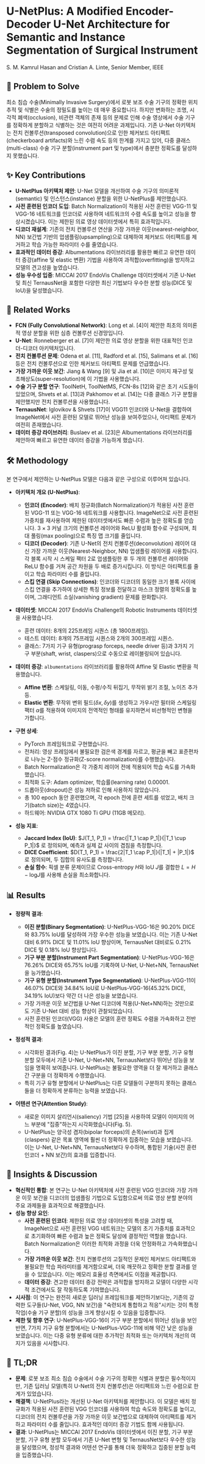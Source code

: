 # U-NetPlus: A Modified Encoder-Decoder U-Net Architecture for Semantic and Instance Segmentation of Surgical Instrument

S. M. Kamrul Hasan and Cristian A. Linte, Senior Member, IEEE

## 🧩 Problem to Solve

최소 침습 수술(Minimally Invasive Surgery)에서 로봇 보조 수술 기구의 정확한 위치 추적 및 식별은 수술의 정밀도를 높이는 데 매우 중요합니다. 하지만 변화하는 조명, 시각적 폐색(occlusion), 비관련 객체의 존재 등의 문제로 인해 수술 영상에서 수술 기구를 정확하게 분할하고 식별하는 것은 여전히 어려운 과제입니다. 기존 U-Net 아키텍처는 전치 컨볼루션(transposed convolution)으로 인한 체커보드 아티팩트(checkerboard artifacts)와 느린 수렴 속도 등의 한계를 가지고 있어, 다중 클래스(multi-class) 수술 기구 분할(instrument part 및 type)에서 충분한 정확도를 달성하지 못했습니다.

## ✨ Key Contributions

- **U-NetPlus 아키텍처 제안**: U-Net 모델을 개선하여 수술 기구의 의미론적(semantic) 및 인스턴스(instance) 분할을 위한 U-NetPlus를 제안했습니다.
- **사전 훈련된 인코더 도입**: Batch Normalization이 적용된 사전 훈련된 VGG-11 및 VGG-16 네트워크를 인코더로 사용하여 네트워크의 수렴 속도를 높이고 성능을 향상시켰습니다. 이는 제한된 의료 영상 데이터셋에서 특히 효과적입니다.
- **디코더 재설계**: 기존의 전치 컨볼루션 연산을 가장 가까운 이웃(nearest-neighbor, NN) 보간법 기반의 업샘플링(upsampling)으로 대체하여 체커보드 아티팩트를 제거하고 학습 가능한 파라미터 수를 줄였습니다.
- **효과적인 데이터 증강**: Albumentations 라이브러리를 활용한 빠르고 유연한 데이터 증강(affine 및 elastic 변환) 기법을 사용하여 과적합(overfitting)을 방지하고 모델의 견고성을 높였습니다.
- **성능 우수성 입증**: MICCAI 2017 EndoVis Challenge 데이터셋에서 기존 U-Net 및 최신 TernausNet을 포함한 다양한 최신 기법보다 우수한 분할 성능(DICE 및 IoU)을 달성했습니다.

## 📎 Related Works

- **FCN (Fully Convolutional Network)**: Long et al. [4]이 제안한 최초의 의미론적 영상 분할을 위한 심층 컨볼루션 신경망입니다.
- **U-Net**: Ronneberger et al. [7]이 제안한 의료 영상 분할을 위한 대표적인 인코더-디코더 아키텍처입니다.
- **전치 컨볼루션 문제**: Odena et al. [11], Radford et al. [15], Salimans et al. [16] 등은 전치 컨볼루션으로 인한 체커보드 아티팩트 문제를 언급했습니다.
- **가장 가까운 이웃 보간**: Jiang & Wang [9] 및 Jia et al. [10]은 이미지 재구성 및 초해상도(super-resolution)에 이 기법을 사용했습니다.
- **수술 기구 분할 연구**: ToolNetH, ToolNetMS, FCN-8s [12]와 같은 초기 시도들이 있었으며, Shvets et al. [13]과 Pakhomov et al. [14]는 다중 클래스 기구 분할을 제안했지만 전치 컨볼루션을 사용했습니다.
- **TernausNet**: Iglovikov & Shvets [17]이 VGG11 인코더와 U-Net을 결합하여 ImageNet에서 사전 훈련된 모델로 뛰어난 성능을 보여주었으나, 아티팩트 문제가 여전히 존재했습니다.
- **데이터 증강 라이브러리**: Buslaev et al. [23]은 Albumentations 라이브러리를 제안하여 빠르고 유연한 데이터 증강을 가능하게 했습니다.

## 🛠️ Methodology

본 연구에서 제안하는 U-NetPlus 모델은 다음과 같은 구성으로 이루어져 있습니다.

- **아키텍처 개요 (U-NetPlus)**:

  - **인코더 (Encoder)**: 배치 정규화(Batch Normalization)가 적용된 사전 훈련된 VGG-11 또는 VGG-16 네트워크를 사용합니다. ImageNet으로 사전 훈련된 가중치를 재사용하여 제한된 데이터셋에서도 빠른 수렴과 높은 정확도를 얻습니다. $3 \times 3$ 커널 크기의 컨볼루션 레이어와 ReLU 활성화 함수로 구성되며, 최대 풀링(max pooling)으로 특징 맵 크기를 줄입니다.
  - **디코더 (Decoder)**: 기존 U-Net의 전치 컨볼루션(deconvolution) 레이어 대신 가장 가까운 이웃(Nearest-Neighbor, NN) 업샘플링 레이어를 사용합니다. 각 블록 시작 시 스케일 팩터 2로 업샘플링한 후 두 개의 컨볼루션 레이어와 ReLU 함수를 거쳐 공간 차원을 두 배로 증가시킵니다. 이 방식은 아티팩트를 줄이고 학습 파라미터 수를 줄입니다.
  - **스킵 연결 (Skip Connections)**: 인코더와 디코더의 동일한 크기 블록 사이에 스킵 연결을 추가하여 상세한 특징 정보를 전달하고 마스크 정렬의 정확도를 높이며, 그래디언트 소실(vanishing gradient) 문제를 완화합니다.

- **데이터셋**: MICCAI 2017 EndoVis Challenge의 Robotic Instruments 데이터셋을 사용했습니다.

  - 훈련 데이터: 8개의 225프레임 시퀀스 (총 1800프레임).
  - 테스트 데이터: 8개의 75프레임 시퀀스와 2개의 300프레임 시퀀스.
  - 클래스: 7가지 기구 유형(prograsp forceps, needle driver 등)과 3가지 기구 부분(shaft, wrist, claspers)으로 수동으로 레이블링되어 있습니다.

- **데이터 증강**: `albumentations` 라이브러리를 활용하여 Affine 및 Elastic 변환을 적용했습니다.

  - **Affine 변환**: 스케일링, 이동, 수평/수직 뒤집기, 무작위 밝기 조절, 노이즈 추가 등.
  - **Elastic 변환**: 무작위 변위 필드($\delta x, \delta y$)를 생성하고 가우시안 필터와 스케일링 팩터 $\alpha$를 적용하여 이미지의 전역적인 형태를 유지하면서 비선형적인 변형을 가합니다.

- **구현 상세**:

  - PyTorch 프레임워크로 구현했습니다.
  - 전처리: 영상 프레임에서 불필요한 검은색 경계를 자르고, 평균을 빼고 표준편차로 나누는 Z-점수 정규화(Z-score normalization)를 수행했습니다.
  - Batch Normalization은 각 가중치 레이어 전에 적용되어 학습 속도를 가속화했습니다.
  - 최적화 도구: Adam optimizer, 학습률(learning rate) $0.00001$.
  - 드롭아웃(dropout)은 성능 저하로 인해 사용하지 않았습니다.
  - 총 100 epoch 동안 훈련했으며, 각 epoch 전에 훈련 세트를 섞었고, 배치 크기(batch size)는 4였습니다.
  - 하드웨어: NVIDIA GTX 1080 Ti GPU (11GB 메모리).

- **성능 지표**:
  - **Jaccard Index (IoU)**: $J(T_1, P_1) = \frac{|T_1 \cap P_1|}{|T_1 \cup P_1|}$ 로 정의되며, 예측과 실제 값 사이의 겹침을 측정합니다.
  - **DICE Coefficient**: $D(T_1, P_1) = \frac{2|T_1 \cap P_1|}{|T_1| + |P_1|}$ 로 정의되며, 두 집합의 유사도를 측정합니다.
  - **손실 함수**: 픽셀 분류 문제이므로 Cross-entropy $H$와 IoU $J$를 결합한 $L = H - \text{log}J$를 사용해 손실을 최소화합니다.

## 📊 Results

- **정량적 결과**:

  - **이진 분할(Binary Segmentation)**: U-NetPlus-VGG-16은 90.20% DICE와 83.75% IoU를 달성하여 가장 우수한 성능을 보였습니다. 이는 기존 U-Net 대비 6.91% DICE 및 11.01% IoU 향상이며, TernausNet 대비로도 0.21% DICE 및 0.18% IoU 향상입니다.
  - **기구 부분 분할(Instrument Part Segmentation)**: U-NetPlus-VGG-16은 76.26% DICE와 65.75% IoU를 기록하여 U-Net, U-Net+NN, TernausNet을 능가했습니다.
  - **기구 유형 분할(Instrument Type Segmentation)**: U-NetPlus-VGG-11이 46.07% DICE와 34.84% IoU로 U-NetPlus-VGG-16(45.32% DICE, 34.19% IoU)보다 약간 더 나은 성능을 보였습니다.
  - 가장 가까운 이웃 보간법을 U-Net 디코더에 적용(U-Net+NN)하는 것만으로도 기존 U-Net 대비 성능 향상이 관찰되었습니다.
  - 사전 훈련된 인코더(VGG) 사용은 모델의 훈련 정확도 수렴을 가속화하고 전반적인 정확도를 높였습니다.

- **정성적 결과**:

  - 시각화된 결과(Fig. 4)는 U-NetPlus가 이진 분할, 기구 부분 분할, 기구 유형 분할 모두에서 기존 U-Net, U-Net+NN, TernausNet보다 뛰어난 성능을 보임을 명확히 보여줍니다. U-NetPlus는 불필요한 영역을 더 잘 제거하고 클래스 간 구분을 더 정확하게 수행했습니다.
  - 특히 기구 유형 분할에서 U-NetPlus는 다른 모델들이 구분하지 못하는 클래스들을 더 정확하게 분류하는 능력을 보였습니다.

- **어텐션 연구(Attention Study)**:
  - 새로운 이미지 살리언시(saliency) 기법 [25]을 사용하여 모델이 이미지의 어느 부분에 "집중"하는지 시각화했습니다(Fig. 5).
  - U-NetPlus는 양극성 겸자(bipolar forceps)의 손목(wrist)과 집게(claspers) 같은 목표 영역에 훨씬 더 정확하게 집중하는 모습을 보였습니다. 이는 U-Net, U-Net+NN, TernausNet보다 우수하며, 통합된 기술(사전 훈련 인코더 + NN 보간)의 효과를 입증합니다.

## 🧠 Insights & Discussion

- **혁신적인 통합**: 본 연구는 U-Net 아키텍처에 사전 훈련된 VGG 인코더와 가장 가까운 이웃 보간을 디코더의 업샘플링 기법으로 도입함으로써 의료 영상 분할 분야의 주요 과제들을 효과적으로 해결했습니다.
- **성능 향상 요인**:
  - **사전 훈련된 인코더**: 제한된 의료 영상 데이터셋의 특성을 고려할 때, ImageNet으로 사전 훈련된 VGG 네트워크는 모델의 초기 가중치를 효과적으로 초기화하여 빠른 수렴과 높은 정확도 달성에 결정적인 역할을 했습니다. Batch Normalization은 이러한 최적화 과정을 더욱 안정화하고 가속화했습니다.
  - **가장 가까운 이웃 보간**: 전치 컨볼루션의 고질적인 문제인 체커보드 아티팩트와 불필요한 학습 파라미터를 제거함으로써, 더욱 깨끗하고 정확한 분할 결과를 얻을 수 있었습니다. 이는 메모리 효율성 측면에서도 이점을 제공합니다.
  - **데이터 증강**: 견고한 데이터 증강 전략은 과적합을 방지하고 모델이 다양한 시각적 조건에서도 잘 작동하도록 기여했습니다.
- **시사점**: 이 연구는 완전히 새로운 딥러닝 프레임워크를 제안하기보다는, 기존의 강력한 도구들(U-Net, VGG, NN 보간)을 "숙련되게 통합하고 적응"시키는 것이 특정 작업(수술 기구 분할)의 성능을 크게 향상시킬 수 있음을 입증합니다.
- **제한 및 향후 연구**: U-NetPlus-VGG-16이 기구 부분 분할에서 뛰어난 성능을 보인 반면, 7가지 기구 유형 분할에서는 U-NetPlus-VGG-11에 비해 약간 낮은 성능을 보였습니다. 이는 다중 유형 분류에 대한 추가적인 최적화 또는 아키텍처 개선의 여지가 있음을 시사합니다.

## 📌 TL;DR

- **문제**: 로봇 보조 최소 침습 수술에서 수술 기구의 정확한 식별과 분할은 필수적이지만, 기존 딥러닝 모델(특히 U-Net의 전치 컨볼루션)은 아티팩트와 느린 수렴으로 한계가 있었습니다.
- **해결책**: U-NetPlus라는 개선된 U-Net 아키텍처를 제안합니다. 이 모델은 배치 정규화가 적용된 사전 훈련된 VGG 인코더를 사용하여 학습 속도와 정확도를 높이고, 디코더의 전치 컨볼루션을 가장 가까운 이웃 보간법으로 대체하여 아티팩트를 제거하고 파라미터 수를 줄입니다. 효과적인 데이터 증강 기법도 함께 사용됩니다.
- **결과**: U-NetPlus는 MICCAI 2017 EndoVis 데이터셋에서 이진 분할, 기구 부분 분할, 기구 유형 분할 모두에서 기존 U-Net 변형 및 TernausNet보다 우수한 성능을 달성했으며, 정성적 결과와 어텐션 연구를 통해 더욱 정확하고 집중된 분할 능력을 입증했습니다.
